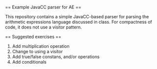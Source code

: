== Example JavaCC parser for AE ==

This repository contains a simple JavaCC-based parser for parsing the
arithmetic expressions language discussed in class. For compactness of code, it
does not use a visitor pattern.

== Suggested exercises ==

1. Add multiplication operation
2. Change to using a visitor
3. Add true/false constans, and/or operations
4. Add conditionals
